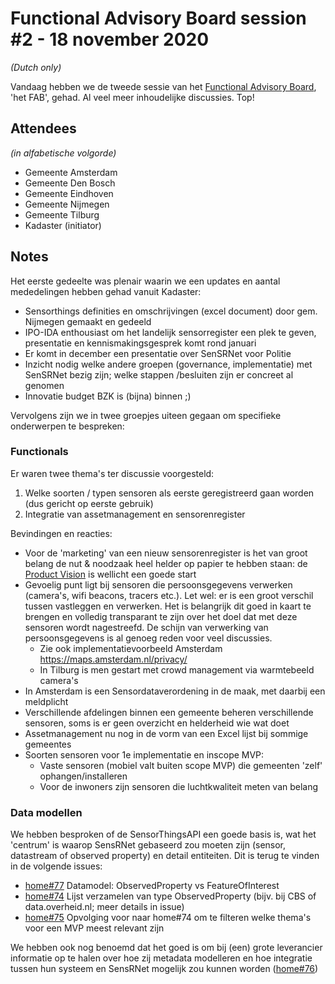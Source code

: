 # Functional Advisory Board session #2 - 18 november 2020

_(Dutch only)_

Vandaag hebben we de tweede sessie van het [Functional Advisory Board](../docs/FAB.md), 'het FAB', gehad. Al veel meer inhoudelijke discussies. Top!

## Attendees

_(in alfabetische volgorde)_

- Gemeente Amsterdam
- Gemeente Den Bosch
- Gemeente Eindhoven
- Gemeente Nijmegen
- Gemeente Tilburg
- Kadaster (initiator)

## Notes

Het eerste gedeelte was plenair waarin we een updates en aantal mededelingen hebben gehad vanuit Kadaster:

- Sensorthings definities en omschrijvingen (excel document) door gem. Nijmegen gemaakt en gedeeld
- IPO-IDA enthousiast om het landelijk sensorregister een plek te geven, presentatie en kennismakingsgesprek komt rond januari
- Er komt in december een presentatie over SenSRNet voor Politie
- Inzicht nodig welke andere groepen (governance, implementatie) met SenSRNet bezig zijn; welke stappen /besluiten zijn er concreet al genomen
- Innovatie budget BZK is (bijna) binnen ;)

Vervolgens zijn we in twee groepjes uiteen gegaan om specifieke onderwerpen te bespreken:

### Functionals

Er waren twee thema's ter discussie voorgesteld:
1) Welke soorten / typen sensoren als eerste geregistreerd gaan worden (dus gericht op eerste gebruik)
2) Integratie van assetmanagement en sensorenregister

Bevindingen en reacties:
- Voor de 'marketing' van een nieuw sensorenregister is het van groot belang de nut & noodzaak heel helder op papier te hebben staan: de [Product Vision](https://github.com/kadaster-labs/sensrnet-home/blob/main/docs/ProductVision.md) is wellicht een goede start
- Gevoelig punt ligt bij sensoren die persoonsgegevens verwerken (camera's, wifi beacons, tracers etc.). Let wel: er is een groot verschil tussen vastleggen en verwerken. Het is belangrijk dit goed in kaart te brengen en volledig transparant te zijn over het doel dat met deze sensoren wordt nagestreefd. De schijn van verwerking van persoonsgegevens is al genoeg reden voor veel discussies.
  - Zie ook implementatievoorbeeld Amsterdam https://maps.amsterdam.nl/privacy/
  - In Tilburg is men gestart met crowd management via warmtebeeld camera's
- In Amsterdam is een Sensordataverordening in de maak, met daarbij een meldplicht
- Verschillende afdelingen binnen een gemeente beheren verschillende sensoren, soms is er geen overzicht en helderheid wie wat doet
- Assetmanagement nu nog in de vorm van een Excel lijst bij sommige gemeentes
- Soorten sensoren voor 1e implementatie en inscope MVP:
  - Vaste sensoren (mobiel valt buiten scope MVP) die gemeenten 'zelf' ophangen/installeren
  - Voor de inwoners zijn sensoren die luchtkwaliteit meten van belang

### Data modellen

We hebben besproken of de SensorThingsAPI een goede basis is, wat het 'centrum' is waarop SensRNet gebaseerd zou moeten zijn (sensor, datastream of observed property) en detail entiteiten. Dit is terug te vinden in de volgende issues:

- [home#77](https://github.com/kadaster-labs/sensrnet-home/issues/77) Datamodel: ObservedProperty vs FeatureOfInterest
- [home#74](https://github.com/kadaster-labs/sensrnet-home/issues/74) Lijst verzamelen van type ObservedProperty (bijv. bij CBS of data.overheid.nl; meer details in issue)
- [home#75](https://github.com/kadaster-labs/sensrnet-home/issues/75) Opvolging voor naar home#74 om te filteren welke thema's voor een MVP meest relevant zijn

We hebben ook nog benoemd dat het goed is om bij (een) grote leverancier informatie op te halen over hoe zij metadata modelleren en hoe integratie tussen hun systeem en SensRNet mogelijk zou kunnen worden ([home#76](https://github.com/kadaster-labs/sensrnet-home/issues/76))
